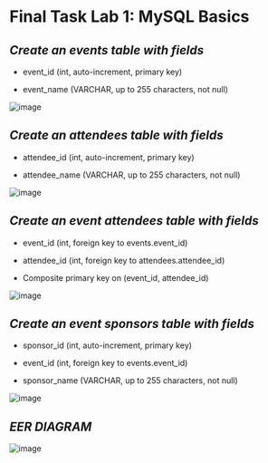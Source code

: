 # Final  Task Lab 1: MySQL Basics

## ***Create an events table with fields***

- event_id (int, auto-increment, primary key)

- event_name (VARCHAR, up to 255 characters, not null)


![image](https://github.com/user-attachments/assets/834d5694-c0c7-4ff5-94a3-4615124ac72b)

## ***Create an attendees table with fields***

- attendee_id (int, auto-increment, primary key)

- attendee_name (VARCHAR, up to 255 characters, not null)


![image](https://github.com/user-attachments/assets/c0c5e6d7-86b6-4a81-bdf8-3dc1d1d226a9)




## ***Create an event attendees table with fields***

- event_id (int, foreign key to events.event_id)

- attendee_id (int, foreign key to attendees.attendee_id)

- Composite primary key on (event_id, attendee_id)
  

![image](https://github.com/user-attachments/assets/540d9a29-fb9f-40b2-ac72-e613874defab)



## ***Create an event sponsors table with fields***

- sponsor_id (int, auto-increment, primary key)

- event_id (int, foreign key to events.event_id)

- sponsor_name (VARCHAR, up to 255 characters, not null)


 ![image](https://github.com/user-attachments/assets/c4a40071-f3d8-4489-87b6-5b50c1a735a3)

 ## ***EER DIAGRAM***
![image](https://github.com/user-attachments/assets/2450cf4a-028e-4fd0-8433-0e076af59120)

